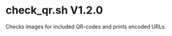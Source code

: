 check_qr.sh V1.2.0
==================

Checks images for included QR-codes and prints encoded URLs.

